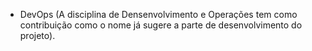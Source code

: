 - DevOps (A disciplina de Densenvolvimento e Operações tem como contribuição como o nome já sugere a parte de desenvolvimento do projeto).
